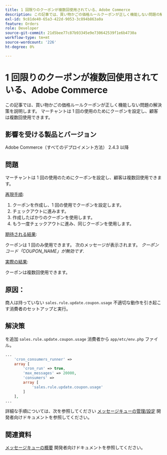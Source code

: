 ```yaml
---
title: 1 回限りのクーポンが複数回使用されている、Adobe Commerce
description: この記事では、買い物かごの価格ルールクーポンが正しく機能しない問題の解決策を説明します。 マーチャントは 1 回の使用のためにクーポンを設定し、顧客は複数回使用できます。
exl-id: 9c81de40-65a3-422d-9053-3c894b863a0a
feature: Orders
role: Developer
source-git-commit: 21d5bee77c87b93345e9e730642539f1e6b4730a
workflow-type: tm+mt
source-wordcount: '226'
ht-degree: 0%

---
```


# 1 回限りのクーポンが複数回使用されている、Adobe Commerce

この記事では、買い物かごの価格ルールクーポンが正しく機能しない問題の解決策を説明します。 マーチャントは 1 回の使用のためにクーポンを設定し、顧客は複数回使用できます。


## 影響を受ける製品とバージョン

Adobe Commerce（すべてのデプロイメント方法） 2.4.3 以降

## 問題

マーチャントは 1 回の使用のためにクーポンを設定し、顧客は複数回使用できます。

<u>再現手順</u>:

1. クーポンを作成し、1 回の使用でクーポンを設定します。
1. チェックアウトに進みます。
1. 作成したばかりのクーポンを使用します。
1. もう一度チェックアウトに進み、同じクーポンを使用します。

<u>期待される結果</u>:

クーポンは 1 回のみ使用できます。 次のメッセージが表示されます。 *クーポンコード「COUPON_NAME」が無効です*.

<u>実際の結果</u>:

クーポンは複数回使用できます。


## 原因：

商人は持っていない `sales.rule.update.coupon.usage` 不適切な動作を引き起こす消費者のセットアップと実行。

## 解決策

を追加 `sales.rule.update.coupon.usage` 消費者から `app/etc/env.php` ファイル。

```php
...
    'cron_consumers_runner' =>
    array [
        'cron_run' => true,
        'max_messages' => 20000,
        'consumers' =>
        array [
            'sales.rule.update.coupon.usage'
        ]
    ],
...
```

詳細な手順については、次を参照してください [メッセージキューの管理/設定](https://devdocs.magento.com/guides/v2.4/config-guide/mq/manage-message-queues.html#configuration) 開発者向けドキュメントを参照してください。

## 関連資料

[メッセージキューの概要](https://devdocs.magento.com/guides/v2.4/config-guide/mq/rabbitmq-overview.html) 開発者向けドキュメントを参照してください。
